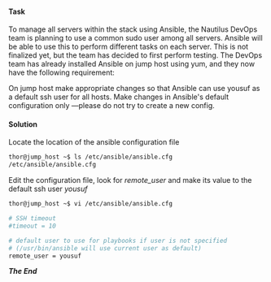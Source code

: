 #### Task

To manage all servers within the stack using Ansible, the Nautilus DevOps team is planning to use a common sudo user among all servers. Ansible will be able to use this to perform different tasks on each server. This is not finalized yet, but the team has decided to first perform testing. The DevOps team has already installed Ansible on jump host using yum, and they now have the following requirement:



On jump host make appropriate changes so that Ansible can use yousuf as a default ssh user for all hosts. Make changes in Ansible's default configuration only —please do not try to create a new config.

#### Solution


Locate the location of the ansible configuration file
```bash
thor@jump_host ~$ ls /etc/ansible/ansible.cfg
/etc/ansible/ansible.cfg
```
Edit the configuration file, look for *remote_user* and make its value to the default ssh user *yousuf*

```bash
thor@jump_host ~$ vi /etc/ansible/ansible.cfg

# SSH timeout
#timeout = 10

# default user to use for playbooks if user is not specified
# (/usr/bin/ansible will use current user as default)
remote_user = yousuf
```


***The End***